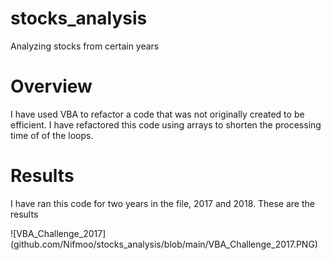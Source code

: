 # stocks_analysis
Analyzing stocks from certain years
# Overview
  I have used VBA to refactor a code that was not originally created to be efficient.
  I have refactored this code using arrays to shorten the processing time of of the loops.
  
 # Results
 
 I have ran this code for two years in the file, 2017 and 2018.
 These are the results
 
 ![VBA_Challenge_2017] (github.com/Nifmoo/stocks_analysis/blob/main/VBA_Challenge_2017.PNG)
